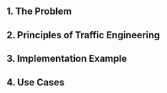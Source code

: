 ## 1. The Problem

## 2. Principles of Traffic Engineering

## 3. Implementation Example

## 4. Use Cases
